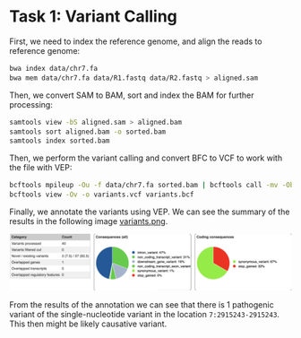 # Task 1: Variant Calling

First, we need to index the reference genome, and align the reads to reference genome:

```bash
bwa index data/chr7.fa
bwa mem data/chr7.fa data/R1.fastq data/R2.fastq > aligned.sam
```

Then, we convert SAM to BAM, sort and index the BAM for further processing:

```bash
samtools view -bS aligned.sam > aligned.bam
samtools sort aligned.bam -o sorted.bam
samtools index sorted.bam
```

Then, we perform the variant calling and convert BFC to VCF to work with the file with VEP:

```bash
bcftools mpileup -Ou -f data/chr7.fa sorted.bam | bcftools call -mv -Ob -o variants.bcf
bcftools view -Ov -o variants.vcf variants.bcf
```

Finally, we annotate the variants using VEP. We can see the summary of the  results in the following image [variants.png](variants.png).

![variants_summary](variants.png)

From the results of the annotation we can see that there is 1 pathogenic
variant of the single-nucleotide variant in the location `7:2915243-2915243`.
This then might be likely causative variant.
